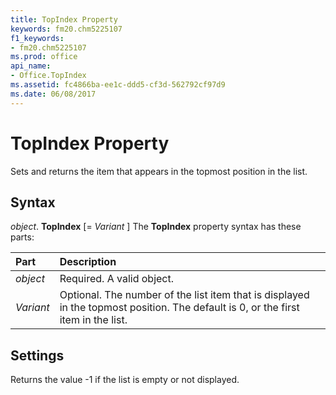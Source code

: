 ```yaml
---
title: TopIndex Property
keywords: fm20.chm5225107
f1_keywords:
- fm20.chm5225107
ms.prod: office
api_name:
- Office.TopIndex
ms.assetid: fc4866ba-ee1c-ddd5-cf3d-562792cf97d9
ms.date: 06/08/2017
---
```



# TopIndex Property



Sets and returns the item that appears in the topmost position in the list.

## Syntax

_object_. **TopIndex** [= _Variant_ ]
The  **TopIndex** property syntax has these parts:


|**Part**|**Description**|
|:-----|:-----|
| _object_|Required. A valid object.|
| _Variant_|Optional. The number of the list item that is displayed in the topmost position. The default is 0, or the first item in the list.|

## Settings
Returns the value -1 if the list is empty or not displayed.

